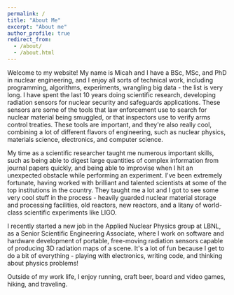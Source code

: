 ```yaml
---
permalink: /
title: "About Me"
excerpt: "About me"
author_profile: true
redirect_from: 
  - /about/
  - /about.html
---
```


Welcome to my website! My name is Micah and I have a BSc, MSc, and PhD in nuclear engineering, and I enjoy all sorts of technical work, including programming, algorithms, experiments, wrangling big data - the list is very long. I have spent the last 10 years doing scientific research, developing radiation sensors for nuclear security and safeguards applications. These sensors are some of the tools that law enforcement use to search for nuclear material being smuggled, or that inspectors use to verify arms control treaties. These tools are important, and they're also really cool, combining a lot of different flavors of engineering, such as nuclear physics, materials science, electronics, and computer science.

My time as a scientific researcher taught me numerous important skills, such as being able to digest large quantities of complex information from journal papers quickly, and being able to improvise when I hit an unexpected obstacle while performing an experiment. I've been extremely fortunate, having worked with brilliant and talented scientists at some of the top institutions in the country. They taught me a lot and I got to see some very cool stuff in the process - heavily guarded nuclear material storage and processing facilities, old reactors, new reactors, and a litany of world-class scientific experiments like LIGO.

I recently started a new job in the Applied Nuclear Physics group at LBNL, as a Senior Scientific Engineering Associate, where I work on software and hardware development of portable, free-moving radiation sensors capable of producing 3D radiation maps of a scene. It's a lot of fun because I get to do a bit of everything - playing with electronics, writing code, and thinking about physics problems!

Outside of my work life, I enjoy running, craft beer, board and video games, hiking, and traveling.
